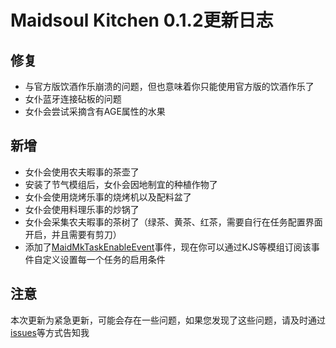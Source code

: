 # Maidsoul Kitchen 0.1.2更新日志



## 修复

- 与官方版饮酒作乐崩溃的问题，但也意味着你只能使用官方版的饮酒作乐了
- 女仆蓝牙连接砧板的问题
- 女仆会尝试采摘含有AGE属性的水果



## 新增

- 女仆会使用农夫暇事的茶壶了
- 安装了节气模组后，女仆会因地制宜的种植作物了
- 女仆会使用烧烤乐事的烧烤机以及配料盆了
- 女仆会使用料理乐事的炒锅了
- 女仆会采集农夫暇事的茶树了（绿茶、黄茶、红茶，需要自行在任务配置界面开启，并且需要有剪刀）
- 添加了[MaidMkTaskEnableEvent](https://github.com/Wall-ev/MaidsoulKitchen/blob/1.0-dev/src/main/java/com/github/wallev/maidsoulkitchen/api/event/MaidMkTaskEnableEvent.java)事件，现在你可以通过KJS等模组订阅该事件自定义设置每一个任务的启用条件



## 注意

本次更新为紧急更新，可能会存在一些问题，如果您发现了这些问题，请及时通过[issues](https://github.com/Wall-ev/MaidsoulKitchen/issues)等方式告知我